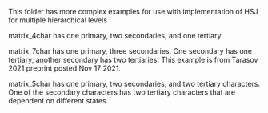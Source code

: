 This folder has more complex examples for use with implementation of HSJ for multiple hierarchical levels

matrix_4char has one primary, two secondaries, and one tertiary.

matrix_7char has one primary, three secondaries. One secondary has one tertiary, another secondary has two tertiaries. This example is from Tarasov 2021 preprint posted Nov 17 2021.

matrix_5char has one primary, two secondaries, and two tertiary characters. One of the secondary characters has two tertiary characters that are dependent on different states.
